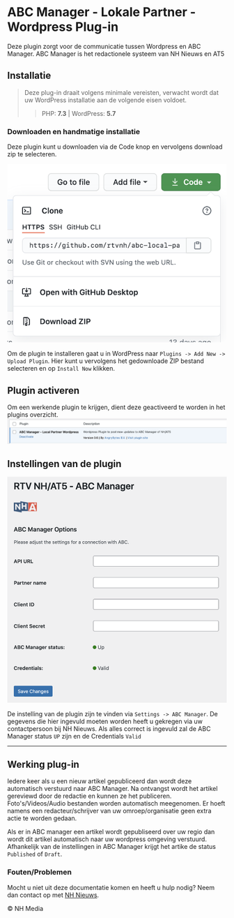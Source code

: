 # ABC Manager - Lokale Partner - Wordpress Plug-in

Deze plugin zorgt voor de communicatie tussen Wordpress en ABC Manager. ABC Manager is het redactionele systeem van NH Nieuws en AT5

## Installatie

> Deze plug-in draait volgens minimale vereisten, verwacht wordt dat uw WordPress installatie aan de volgende eisen voldoet.
> > PHP: **7.3** | WordPress: **5.7**

### Downloaden en handmatige installatie

Deze plugin kunt u downloaden via de Code knop en vervolgens download zip te selecteren.

![Clone or Download](./images/clone-download.png)

Om de plugin te installeren gaat u in WordPress naar `Plugins -> Add New -> Upload Plugin`. Hier kunt u vervolgens het
gedownloade ZIP bestand selecteren en op `Install Now` klikken.

## Plugin activeren

Om een werkende plugin te krijgen, dient deze geactiveerd te worden in het plugins overzicht.
![Activate plugin](./images/plugins.png)

## Instellingen van de plugin

![Plugin](./images/plugin.png)

De instelling van de plugin zijn te vinden via `Settings -> ABC Manager`. De gegevens die hier ingevuld moeten worden
heeft u gekregen via uw contactpersoon bij NH Nieuws. Als alles correct is ingevuld zal de ABC Manager status `UP` zijn
en de Credentials `Valid`

---

## Werking plug-in

Iedere keer als u een nieuw artikel gepubliceerd dan wordt deze automatisch verstuurd naar ABC Manager.
Na ontvangst wordt het artikel gereviewd door de redactie en kunnen ze het publiceren. Foto's/Videos/Audio bestanden
worden automatisch meegenomen. Er hoeft namens een redacteur/schrijver van uw omroep/organisatie geen extra actie
te worden gedaan.

Als er in ABC manager een artikel wordt gepubliseerd over uw regio dan wordt dit artikel automatisch naar uw wordpress
omgeving verstuurd. Afhankelijk van de instellingen in ABC Manager krijgt het artike de status `Published` of `Draft`.

### Fouten/Problemen

Mocht u niet uit deze documentatie komen en heeft u hulp nodig? Neem dan contact op met
[NH Nieuws](https://www.nhnieuws.nl/contact).

&copy;  NH Media
